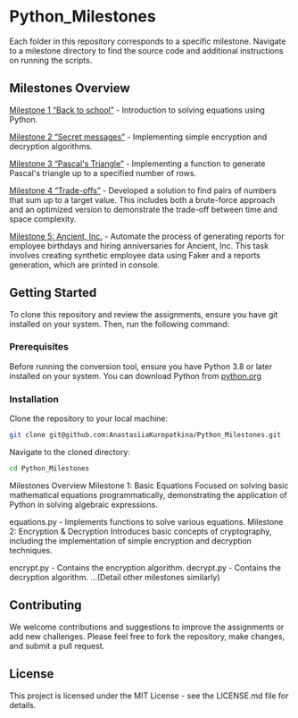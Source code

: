 # Python_Milestones

Each folder in this repository corresponds to a specific milestone. Navigate to a milestone directory to find the source code and additional instructions on running the scripts.

## Milestones Overview

[Milestone 1 “Back to school”](milestone_1/) - Introduction to solving equations using Python.

[Milestone 2 “Secret messages”](milestone_1/) - Implementing simple encryption and decryption algorithms.

[Milestone 3 “Pascal's Triangle”](milestone_3/) - Implementing a function to generate Pascal's triangle up to a specified number of rows.

[Milestone 4 “Trade-offs”](milestone_4/) - Developed a solution to find pairs of numbers that sum up to a target value. This includes both a brute-force approach and an optimized version to demonstrate the trade-off between time and space complexity.

[Milestone 5: Ancient, Inc.](milestone_5/) - Automate the process of generating reports for employee birthdays and hiring anniversaries for Ancient, Inc. This task involves creating synthetic employee data using Faker and a reports generation, which are printed in console.


## Getting Started
To clone this repository and review the assignments, ensure you have git installed on your system. Then, run the following command:

### Prerequisites
Before running the conversion tool, ensure you have Python 3.8 or later installed on your system. You can download Python from [python.org](https://www.python.org/downloads/.)

### Installation
Clone the repository to your local machine:

```bash
git clone git@github.com:AnastasiiaKuropatkina/Python_Milestones.git
```

Navigate to the cloned directory:
```bash
cd Python_Milestones
```

Milestones Overview
Milestone 1: Basic Equations
Focused on solving basic mathematical equations programmatically, demonstrating the application of Python in solving algebraic expressions.

equations.py - Implements functions to solve various equations.
Milestone 2: Encryption & Decryption
Introduces basic concepts of cryptography, including the implementation of simple encryption and decryption techniques.

encrypt.py - Contains the encryption algorithm.
decrypt.py - Contains the decryption algorithm.
...(Detail other milestones similarly)
## Contributing
We welcome contributions and suggestions to improve the assignments or add new challenges. Please feel free to fork the repository, make changes, and submit a pull request.

## License
This project is licensed under the MIT License - see the LICENSE.md file for details.